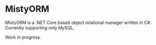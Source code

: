 # MistyORM

MistyORM is a .NET Core based object relational manager written in C#. Currently supporting only MySQL.

Work in progress.

